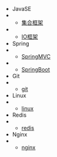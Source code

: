 * JavaSE
* - [集合框架](collection/)
* - [IO框架](io/)
* Spring
* - [SpringMVC](springmvc/)
* - [SpringBoot](springboot/)
* Git
* - [git](git/)
* Linux
* - [linux](linux/)
* Redis
* - [redis](redis/)
* Nginx
* - [nginx](nginx/)